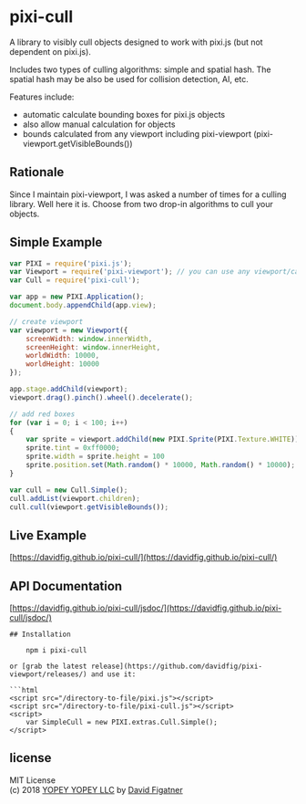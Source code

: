 # pixi-cull
A library to visibly cull objects designed to work with pixi.js (but not dependent on pixi.js).

Includes two types of culling algorithms: simple and spatial hash. The spatial hash may be also be used for collision detection, AI, etc.

Features include:
* automatic calculate bounding boxes for pixi.js objects
* also allow manual calculation for objects
* bounds calculated from any viewport including pixi-viewport (pixi-viewport.getVisibleBounds())

## Rationale
Since I maintain pixi-viewport, I was asked a number of times for a culling library. Well here it is. Choose from two drop-in algorithms to cull your objects. 

## Simple Example
```js
var PIXI = require('pixi.js');
var Viewport = require('pixi-viewport'); // you can use any viewport/camera as long as you can get the bounding box
var Cull = require('pixi-cull');

var app = new PIXI.Application();
document.body.appendChild(app.view);

// create viewport
var viewport = new Viewport({
    screenWidth: window.innerWidth,
    screenHeight: window.innerHeight,
    worldWidth: 10000,
    worldHeight: 10000
});

app.stage.addChild(viewport);
viewport.drag().pinch().wheel().decelerate();

// add red boxes
for (var i = 0; i < 100; i++)
{    
    var sprite = viewport.addChild(new PIXI.Sprite(PIXI.Texture.WHITE));
    sprite.tint = 0xff0000;
    sprite.width = sprite.height = 100
    sprite.position.set(Math.random() * 10000, Math.random() * 10000);
}

var cull = new Cull.Simple();
cull.addList(viewport.children);
cull.cull(viewport.getVisibleBounds());
```

## Live Example
[https://davidfig.github.io/pixi-cull/](https://davidfig.github.io/pixi-cull/)

## API Documentation
[https://davidfig.github.io/pixi-cull/jsdoc/](https://davidfig.github.io/pixi-cull/jsdoc/)

```
## Installation

    npm i pixi-cull

or [grab the latest release](https://github.com/davidfig/pixi-viewport/releases/) and use it:

```html
<script src="/directory-to-file/pixi.js"></script>
<script src="/directory-to-file/pixi-cull.js"></script>
<script>
    var SimpleCull = new PIXI.extras.Cull.Simple();
</script>
```

## license  
MIT License  
(c) 2018 [YOPEY YOPEY LLC](https://yopeyopey.com/) by [David Figatner](https://twitter.com/yopey_yopey/)
